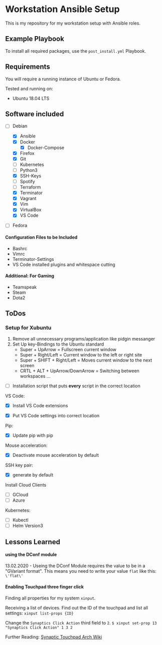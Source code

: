 # Workstation Ansible Setup
This is my repository for my workstation setup with Ansible roles.


## Example Playbook
To install all required packages, use the `post_install.yml` Playbook.


## Requirements
You will require a running instance of Ubuntu or Fedora.

Tested and running on:
- Ubuntu 18.04 LTS


## Software included
- [ ] Debian
    - [X] Ansible
    - [X] Docker
        - [X] Docker-Compose
    - [X] Firefox
    - [X] Git
    - [ ] Kubernetes
    - [ ] Python3
    - [X] SSH-Keys
    - [ ] Spotify
    - [ ] Terraform
    - [X] Terminator
    - [X] Vagrant
    - [X] Vim
    - [X] VirtualBox
    - [X] VS Code

- [ ] Fedora


#### Configuration Files to be Included
- Bashrc
- Vimrc
- Terminator-Settings
- VS Code installed plugins and whitespace cutting


#### Additional: For Gaming
- Teamspeak
- Steam
- Dota2

## ToDos
### Setup for Xubuntu
1. Remove all unnecessary programs/application like pidgin messanger
2. Set Up key-Bindings to the Ubuntu standard
    - Super + UpArrow = Fullscreen current window
    - Super + Right/Left = Current window to the left or right site
    - Super + SHIFT + Right/Left = Moves current window to the next screen
    - CRTL + ALT + UpArrow/DownArrow = Switching between workspaces
    ...

- [ ] Installation script that puts **every** script in the correct location

VS Code:
- [X] Install VS Code extensions
- [X] Put VS Code settings into correct location


Pip:
- [X] Update pip with pip

Mouse acceleration:
- [X] Deactivate mouse acceleration by default

SSH key pair:
- [X] generate by default

Install Cloud Clients
- [ ] GCloud
- [ ] Azure

Kubernetes:
- [ ] Kubectl
- [ ] Helm Version3 

## Lessons Learned
#### using the DConf module
13.02.2020 - Useing the DConf Module requires the value to be in a "GVariant format". This means you need to write your value `flat` like this: `\'flat\'`

#### Enabling Touchpad three finger click
Finding all properties for my system
`xinput`.

Receiving a list of devices. Find out the ID of the touchpad and list all settings: `xinput list-props {ID}`

Change the `Synaptics Click Action` third field to `2`.
`$ xinput set-prop 13 "Synaptics Click Action" 1 3 2 `

Further Reading: [Synaptic Touchpad Arch Wiki](https://wiki.archlinux.org/index.php/Touchpad_Synaptics#Using_xinput_to_determine_touchpad_capabilities)
